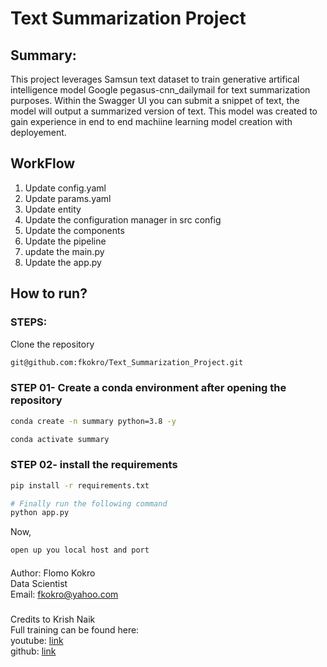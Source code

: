 # Text Summarization Project

## Summary:

This project leverages Samsun text dataset to train generative artifical intelligence model Google pegasus-cnn_dailymail for text summarization purposes. Within the Swagger UI you can submit a snippet of text, the model will output a summarized version of text. This model was created to gain experience in end to end machiine learning model creation with deployement.


## WorkFlow

1. Update config.yaml
2. Update params.yaml
3. Update entity
4. Update the configuration manager in src config
5. Update the components
6. Update the pipeline
7. update the main.py
8. Update the app.py

## How to run?

### STEPS:

Clone the repository


```bash
git@github.com:fkokro/Text_Summarization_Project.git
```
### STEP 01- Create a conda environment after opening the repository

```bash
conda create -n summary python=3.8 -y
```

```bash
conda activate summary
```


### STEP 02- install the requirements
```bash
pip install -r requirements.txt
```


```bash
# Finally run the following command
python app.py
```

Now,
```bash
open up you local host and port
```

####
Author: Flomo Kokro <br/>
Data Scientist <br/>
Email: fkokro@yahoo.com

###
Credits to Krish Naik <br/>
Full training can be found here: <br/>
youtube: [link](https://www.youtube.com/watch?v=p7V4Aa7qEpw&list=PLZoTAELRMXVPS-dOaVbAux22vzqdgoGhG&index=19) <br/>
github: [link](https://github.com/krishnaik06/Text-Summarization-NLP-Project/tree/main)